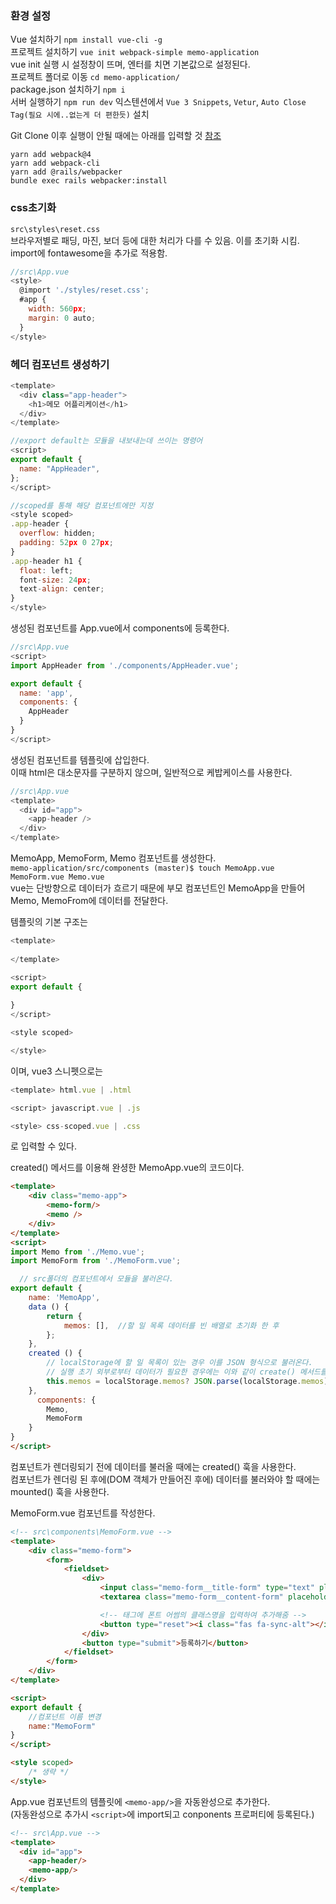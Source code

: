 ### 환경 설정

Vue 설치하기 `npm install vue-cli -g`  
프로젝트 설치하기 `vue init webpack-simple memo-application`  
vue init 실행 시 설정창이 뜨며, 엔터를 치면 기본값으로 설정된다.  
프로젝트 폴더로 이동 `cd memo-application/`  
package.json 설치하기 `npm i`  
서버 실행하기 `npm run dev`
익스텐션에서 `Vue 3 Snippets`, `Vetur`, `Auto Close Tag(필요 시에..없는게 더 편한듯)` 설치



Git Clone 이후 실행이 안될 때에는 아래를 입력할 것
[참조](https://github.com/symfony/webpack-encore/issues/914)
```
yarn add webpack@4 
yarn add webpack-cli
yarn add @rails/webpacker
bundle exec rails webpacker:install
```

### css초기화

`src\styles\reset.css`  
브라우저별로 패딩, 마진, 보더 등에 대한 처리가 다를 수 있음. 이를 초기화 시킴.  
import에 fontawesome을 추가로 적용함.

```js
//src\App.vue
<style>
  @import './styles/reset.css';
  #app {
    width: 560px;
    margin: 0 auto;
  }
</style>
```

### 헤더 컴포넌트 생성하기

```js
<template>
  <div class="app-header">
    <h1>메모 어플리케이션</h1>
  </div>
</template>

//export default는 모듈을 내보내는데 쓰이는 명령어
<script>
export default {
  name: "AppHeader",
};
</script>

//scoped를 통해 해당 컴포넌트에만 지정
<style scoped>
.app-header {
  overflow: hidden;
  padding: 52px 0 27px;
}
.app-header h1 {
  float: left;
  font-size: 24px;
  text-align: center;
}
</style>
```

생성된 컴포넌트를 App.vue에서 components에 등록한다.

```js
//src\App.vue
<script>
import AppHeader from './components/AppHeader.vue';

export default {
  name: 'app',
  components: {
    AppHeader
  }
}
</script>
```

생성된 컴포넌트를 템플릿에 삽입한다.  
이때 html은 대소문자를 구분하지 않으며, 일반적으로 케밥케이스를 사용한다.

```js
//src\App.vue
<template>
  <div id="app">
    <app-header />
  </div>
</template>
```

MemoApp, MemoForm, Memo 컴포넌트를 생성한다.   
`memo-application/src/components (master)$ touch MemoApp.vue MemoForm.vue Memo.vue`  
vue는 단방향으로 데이터가 흐르기 때문에 부모 컴포넌트인 MemoApp을 만들어 Memo, MemoFrom에 데이터를 전달한다.  

템플릿의 기본 구조는 

```js
<template>
    
</template>

<script>
export default {
    
}
</script>

<style scoped>

</style>
```
이며, vue3 스니펫으로는  

```js
<template> html.vue | .html

<script> javascript.vue | .js

<style> css-scoped.vue | .css
``` 
로 입력할 수 있다.  


created() 메서드를 이용해 완셩한 MemoApp.vue의 코드이다.  
```html
<template>
    <div class="memo-app">
        <memo-form/>
        <memo />
    </div>
</template>
<script>
import Memo from './Memo.vue';
import MemoForm from './MemoForm.vue';

  // src폴더의 컴포넌트에서 모듈을 불러온다.
export default {
    name: 'MemoApp',
    data () {
        return {
            memos: [],  //할 일 목록 데이터를 빈 배열로 초기화 한 후
        };
    },
    created () { 
        // localStorage에 할 일 목록이 있는 경우 이를 JSON 형식으로 불러온다.
        // 실행 초기 외부로부터 데이터가 필요한 경우에는 이와 같이 create() 메서드를 이용하여 불러온다.
        this.memos = localStorage.memos? JSON.parse(localStorage.memos) : [];  
    },
      components: {
        Memo,
        MemoForm
    }
}
</script>
```

컴포넌트가 렌더링되기 전에 데이터를 불러올 때에는 created() 훅을 사용한다.  
컴포넌트가 렌더링 된 후에(DOM 객체가 만들어진 후에) 데이터를 불러와야 할 때에는 mounted() 훅을 사용한다.  


MemoForm.vue 컴포넌트를 작성한다.   
```html
<!-- src\components\MemoForm.vue -->
<template>
    <div class="memo-form">
        <form>
            <fieldset>
                <div>
                    <input class="memo-form__title-form" type="text" placeholder="메모의 제목을 입력해주세요." .>
                    <textarea class="memo-form__content-form" placeholder="메모의 내용을 입력해주세요."/>

                    <!-- 태그에 폰트 어썸의 클래스명을 입력하여 추가해줌 -->
                    <button type="reset"><i class="fas fa-sync-alt"></i></button>
                </div>
                <button type="submit">등록하기</button>
            </fieldset>            
        </form>
    </div>
</template>

<script>
export default {
    //컴포넌트 이름 변경
    name:"MemoForm"
}
</script>

<style scoped>
    /* 생략 */
</style>
```

App.vue 컴포넌트의 템플릿에 `<memo-app/>`을 자동완성으로 추가한다.  
(자동완성으로 추가시 `<script>`에 import되고 conponents 프로퍼티에 등록된다.)  
```html
<!-- src\App.vue -->
<template>
  <div id="app">
    <app-header/>
    <memo-app/>
  </div>
</template>
```
